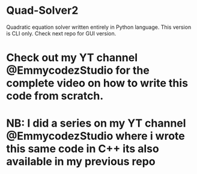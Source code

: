 # Quad-Solver2
Quadratic equation solver written entirely in Python language. This version is CLI only. Check next repo for GUI version.

# Check out my YT channel @EmmycodezStudio for the complete video on how to write this code from scratch.
# NB: I did a series on my YT channel @EmmycodezStudio where i wrote this same code in C++ its also available in my previous repo
